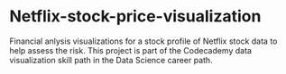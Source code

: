 # Netflix-stock-price-visualization

Financial anlysis visualizations for a stock profile of Netflix stock data to help assess the risk.
This project is part of the Codecademy data visualization skill path in the Data Science career path.
